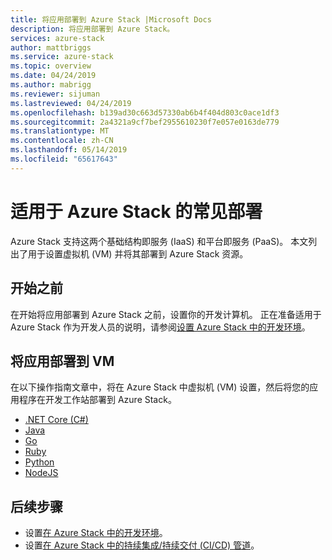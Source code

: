 ```yaml
---
title: 将应用部署到 Azure Stack |Microsoft Docs
description: 将应用部署到 Azure Stack。
services: azure-stack
author: mattbriggs
ms.service: azure-stack
ms.topic: overview
ms.date: 04/24/2019
ms.author: mabrigg
ms.reviewer: sijuman
ms.lastreviewed: 04/24/2019
ms.openlocfilehash: b139ad30c663d57330ab6b4f404d803c0ace1df3
ms.sourcegitcommit: 2a4321a9cf7bef2955610230f7e057e0163de779
ms.translationtype: MT
ms.contentlocale: zh-CN
ms.lasthandoff: 05/14/2019
ms.locfileid: "65617643"
---
```

# <a name="common-deployments-for-azure-stack"></a>适用于 Azure Stack 的常见部署

Azure Stack 支持这两个基础结构即服务 (IaaS) 和平台即服务 (PaaS)。 本文列出了用于设置虚拟机 (VM) 并将其部署到 Azure Stack 资源。

## <a name="before-you-begin"></a>开始之前

在开始将应用部署到 Azure Stack 之前，设置你的开发计算机。 正在准备适用于 Azure Stack 作为开发人员的说明，请参阅[设置 Azure Stack 中的开发环境](azure-stack-dev-start.md)。

## <a name="deploy-an-app-to-a-vm"></a>将应用部署到 VM

在以下操作指南文章中，将在 Azure Stack 中虚拟机 (VM) 设置，然后将您的应用程序在开发工作站部署到 Azure Stack。

- [.NET Core (C#)](azure-stack-dev-start-howto-vm-dotnet.md)
- [Java](azure-stack-dev-start-howto-vm-java.md)
- [Go](azure-stack-dev-start-howto-vm-go.md)
- [Ruby](azure-stack-dev-start-howto-vm-ruby.md)
- [Python](azure-stack-dev-start-howto-vm-python.md)
- [NodeJS](azure-stack-dev-start-howto-vm-nodejs.md)

## <a name="next-steps"></a>后续步骤

- 设置[在 Azure Stack 中的开发环境](azure-stack-dev-start.md)。
- 设置[在 Azure Stack 中的持续集成/持续交付 (CI/CD) 管道](azure-stack-solution-pipeline.md)。
